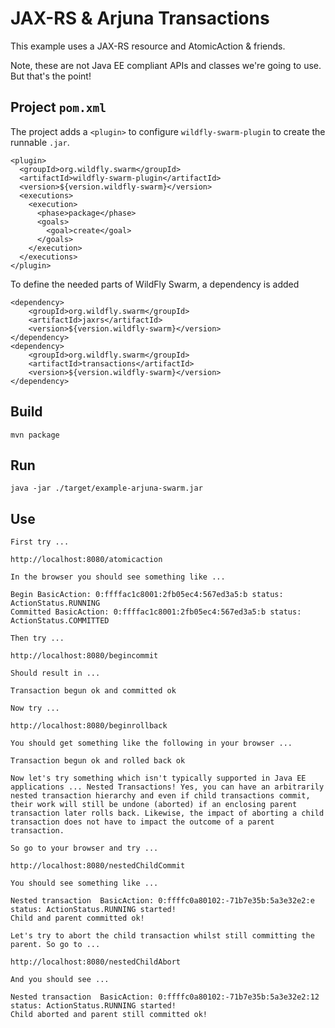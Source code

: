 # JAX-RS & Arjuna Transactions

This example uses a JAX-RS resource and AtomicAction & friends.

Note, these are not Java EE compliant APIs and classes we're going to use. But that's the point!

## Project `pom.xml`

The project adds a `<plugin>` to configure `wildfly-swarm-plugin` to
create the runnable `.jar`.

    <plugin>
      <groupId>org.wildfly.swarm</groupId>
      <artifactId>wildfly-swarm-plugin</artifactId>
      <version>${version.wildfly-swarm}</version>
      <executions>
        <execution>
          <phase>package</phase>
          <goals>
            <goal>create</goal>
          </goals>
        </execution>
      </executions>
    </plugin>

To define the needed parts of WildFly Swarm, a dependency is added

    <dependency>
        <groupId>org.wildfly.swarm</groupId>
        <artifactId>jaxrs</artifactId>
        <version>${version.wildfly-swarm}</version>
    </dependency>
    <dependency>
        <groupId>org.wildfly.swarm</groupId>
        <artifactId>transactions</artifactId>
        <version>${version.wildfly-swarm}</version>
    </dependency>

## Build

    mvn package

## Run

    java -jar ./target/example-arjuna-swarm.jar

## Use

    First try ...

    http://localhost:8080/atomicaction

    In the browser you should see something like ...

    Begin BasicAction: 0:ffffac1c8001:2fb05ec4:567ed3a5:b status: ActionStatus.RUNNING
    Committed BasicAction: 0:ffffac1c8001:2fb05ec4:567ed3a5:b status: ActionStatus.COMMITTED

    Then try ...

    http://localhost:8080/begincommit

    Should result in ...

    Transaction begun ok and committed ok

    Now try ...

    http://localhost:8080/beginrollback

    You should get something like the following in your browser ...

    Transaction begun ok and rolled back ok

    Now let's try something which isn't typically supported in Java EE applications ... Nested Transactions! Yes, you can have an arbitrarily nested transaction hierarchy and even if child transactions commit, their work will still be undone (aborted) if an enclosing parent transaction later rolls back. Likewise, the impact of aborting a child transaction does not have to impact the outcome of a parent transaction.

    So go to your browser and try ...

    http://localhost:8080/nestedChildCommit

    You should see something like ...

    Nested transaction  BasicAction: 0:ffffc0a80102:-71b7e35b:5a3e32e2:e status: ActionStatus.RUNNING started!
    Child and parent committed ok!

    Let's try to abort the child transaction whilst still committing the parent. So go to ...

    http://localhost:8080/nestedChildAbort

    And you should see ...

    Nested transaction  BasicAction: 0:ffffc0a80102:-71b7e35b:5a3e32e2:12 status: ActionStatus.RUNNING started!
    Child aborted and parent still committed ok!